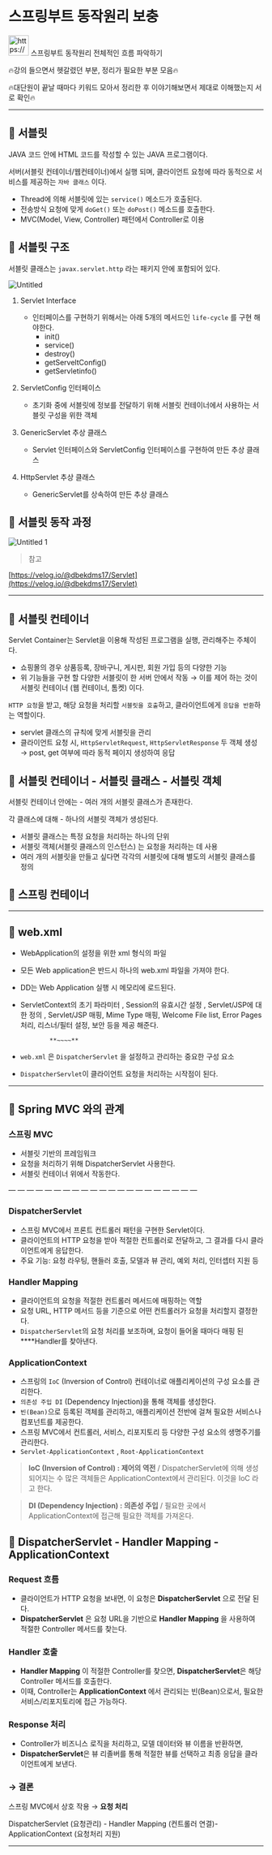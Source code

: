 # 스프링부트 동작원리 보충

<aside>
<img src="https://www.notion.so/icons/forward_gray.svg" alt="https://www.notion.so/icons/forward_gray.svg" width="40px" />   스프링부트 동작원리 전체적인 흐름 파악하기

</aside>

🔥강의 들으면서 헷갈렸던 부분, 정리가 필요한 부분 모음🔥

🔥대단원이 끝날 때마다 키워드 모아서 정리한 후 이야기해보면서 제대로 이해했는지 서로 확인🔥

---

## **🔹 서블릿**

JAVA 코드 안에 HTML 코드를 작성할 수 있는 JAVA 프로그램이다.

서버(서블릿 컨테이너/웹컨테이너)에서 실행 되며, 클라이언트 요청에 따라 동적으로 서비스를 제공하는
`자바 클래스` 이다.

- Thread에 의해 서블릿에 있는 `service()` 메소드가 호출된다.
- 전송방식 요청에 맞게 `doGet()` 또는 `doPost()` 메소드를 호출한다.
- MVC(Model, View, Controller) 패턴에서 Controller로 이용

## **🔹** 서블릿 구조

서블릿 클래스는 `javax.servlet.http` 라는 패키지 안에 포함되어 있다.

![Untitled](https://github.com/user-attachments/assets/5e8ae426-4ca4-4285-88ae-30b63b4332c2)

1. Servlet Interface
    - 인터페이스를 구현하기 위해서는 아래 5개의 메서드인 `life-cycle` 를 구현 해야한다.
        - init()
        - service()
        - destroy()
        - getServeltConfig()
        - getServletinfo()

1. ServletConfig 인터페이스
    - 초기화 중에 서블릿에 정보를 전달하기 위해 서블릿 컨테이너에서 사용하는 서블릿 구성을 위한 객체

1. GenericServlet 추상 클래스
    - Servlet 인터페이스와 ServletConfig 인터페이스를 구현하여 만든 추상 클래스

1. HttpServlet 추상 클래스
    - GenericServlet를 상속하여 만든 추상 클래스

## **🔹** 서블릿 동작 과정

![Untitled 1](https://github.com/user-attachments/assets/51f682c0-818f-4135-96d5-4cb0900a5bbc)

> 참고
> 

[https://velog.io/@dbekdms17/Servlet](https://velog.io/@dbekdms17/Servlet)

---

## **🔹 서블릿 컨테이너**

Servlet Container는 Servlet을 이용해 작성된 프로그램을 실행, 관리해주는 주체이다.

- 쇼핑몰의 경우 상품등록, 장바구니, 게시판, 회원 가입 등의 다양한 기능
- 위 기능들을 구현 할 다양한 서블릿이 한 서버 안에서 작동
→ 이를 제어 하는 것이 서블릿 컨테이너 (웹 컨테이너, 톰켓) 이다.

`HTTP 요청`을 받고, 해당 요청을 처리할 `서블릿을 호출`하고, 클라이언트에게 `응답을 반환`하는 역할이다. 

- servlet 클래스의 규칙에 맞게 서블릿을 관리
- 클라이언트 요청 시, `HttpServletRequest`, `HttpServletResponse` 두 객체 생성 
→ post, get 여부에 따라 동적 페이지 생성하여 응답

## **🔹 서블릿 컨테이너 - 서블릿 클래스 - 서블릿 객체**

서블릿 컨테이너 안에는 - 여러 개의 서블릿 클래스가 존재한다. 

각 클래스에 대해 - 하나의 서블릿 객체가 생성된다.

- 서블릿 클래스는 특정 요청을 처리하는 하나의 단위
- 서블릿 객체(서블릿 클래스의 인스턴스) 는 요청을 처리하는 데 사용
- 여러 개의 서블릿을 만들고 싶다면 각각의 서블릿에 대해 별도의 서블릿 클래스를 정의

## **🔹 스프링 컨테이너**

---

## **🔹 web.xml**

- WebApplication의 설정을 위한 xml 형식의 파일
- 모든 Web application은 반드시 하나의 web.xml 파일을 가져야 한다.
- DD는 Web Application 실행 시 메모리에 로드된다.
- ServletContext의 초기 파라미터 , Session의 유효시간 설정 , Servlet/JSP에 대한 정의 , Servlet/JSP 매핑, Mime Type 매핑, Welcome File list, Error Pages 처리, 리스너/필터 설정, 보안 등을 제공 해준다.

              **~~~~**

- `web.xml` 은 `DispatcherServlet` 을 설정하고 관리하는 중요한 구성 요소
- `DispatcherServlet`이 클라이언트 요청을 처리하는 시작점이 된다.

---

## **🔹 Spring MVC 와의 관계**

### **스프링 MVC**

- 서블릿 기반의 프레임워크
- 요청을 처리하기 위해 DispatcherServlet 사용한다.
- 서블릿 컨테이너 위에서 작동한다.

— — — — — — — — — — — — — — — — — — — — —

### **DispatcherServlet**

- 스프링 MVC에서 프론트 컨트롤러 패턴을 구현한 Servlet이다.
- 클라이언트의 HTTP 요청을 받아 적절한 컨트롤러로 전달하고, 그 결과를 다시 클라이언트에게 응답한다.
- 주요 기능: 요청 라우팅, 핸들러 호출, 모델과 뷰 관리, 예외 처리, 인터셉터 지원 등

### **Handler Mapping**

- 클라이언트의 요청을 적절한 컨트롤러 메서드에 매핑하는 역할
- 요청 URL, HTTP 메서드 등을 기준으로 어떤 컨트롤러가 요청을 처리할지 결정한다.
- `DispatcherServlet`의 요청 처리를 보조하며, 요청이 들어올 때마다 매핑 된 ****Handler를 찾아낸다.

### **ApplicationContext**

- 스프링의 `IoC` (Inversion of Control) 컨테이너로 애플리케이션의 구성 요소를 관리한다.
- `의존성 주입 DI` (Dependency Injection)을 통해 객체를 생성한다.
- `빈(Bean)`으로 등록된 객체를 관리하고, 애플리케이션 전반에 걸쳐 필요한 서비스나 컴포넌트를 제공한다.
- 스프링 MVC에서 컨트롤러, 서비스, 리포지토리 등 다양한 구성 요소의 생명주기를 관리한다.
- `Servlet-ApplicationContext` , `Root-ApplicationContext`

> **IoC (Inversion of Control) : 제어의 역전**  /
DispatcherServlet에 의해 생성되어지는 수 많은 객체들은 ApplicationContext에서 관리된다. 
이것을 IoC 라고 한다.
> 

> **DI (Dependency Injection) : 의존성 주입** /
필요한 곳에서 ApplicationContext에 접근해 필요한 객체를 가져온다.
> 

## **🔹 DispatcherServlet - Handler Mapping - ApplicationContext**

### **Request 흐름**

- 클라이언트가 HTTP 요청을 보내면, 이 요청은 **DispatcherServlet** 으로 전달 된다.
- **DispatcherServlet** 은 요청 URL을 기반으로 **Handler Mapping** 을 사용하여 적절한 Controller 메서드를 찾는다.

### Handler 호출

- **Handler Mapping** 이 적절한 Controller를 찾으면, **DispatcherServlet**은 해당 Controller 메서드를 호출한다.
- 이때, Controller는 **ApplicationContext** 에서 관리되는 빈(Bean)으로서, 필요한 서비스/리포지토리에 접근 가능하다.

### Response 처리

- Controller가 비즈니스 로직을 처리하고, 모델 데이터와 뷰 이름을 반환하면,
- **DispatcherServlet**은 뷰 리졸버를 통해 적절한 뷰를 선택하고 최종 응답을 클라이언트에게 보낸다.

### → 결론

스프링 MVC에서 상호 작용 → **요청 처리**

DispatcherServlet (요청관리) - Handler Mapping (컨트롤러 연결)- ApplicationContext  (요청처리 지원)

---
